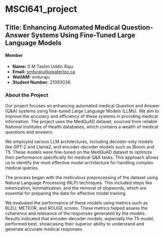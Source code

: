 # MSCI641_project
## Title: Enhancing Automated Medical Question-Answer Systems Using Fine-Tuned Large Language Models
#### Member
- **Name:** S M Taslim Uddin Raju 
- **Email:**  [smturaju@uwaterloo.ca](mailto:smturaju@uwaterloo.ca)  
- **WatIAM:** smturaju  
- **Student Number:** 21093036

### About the Project
Our project focuses on enhancing automated medical Question and Answer (Q&A) systems using fine-tuned Large Language Models (LLMs). We aim to improve the accuracy and efficiency of these systems in providing medical information. The project uses the MedQuAD dataset, sourced from reliable National Institutes of Health databases, which contains a wealth of medical questions and answers.

We employed various LLM architectures, including decoder-only models like GPT-2 and Llama2, and encoder-decoder models such as Bloom and T5. These models were fine-tuned on the MedQuAD dataset to optimize their performance specifically for medical Q&A tasks. This approach allows us to identify the most effective model architecture for handling complex medical queries.

The process began with the meticulous preprocessing of the dataset using Natural Language Processing (NLP) techniques. This included steps like tokenization, lemmatization, and the removal of stopwords, which are essential for preparing the data for effective model training.

We evaluated the performance of these models using metrics such as BLEU, METEOR, and ROUGE scores. These metrics helped assess the coherence and relevance of the responses generated by the models. Results indicated that encoder-decoder models, especially the T5 model, performed best, showcasing their superior ability to understand and generate accurate medical responses.

